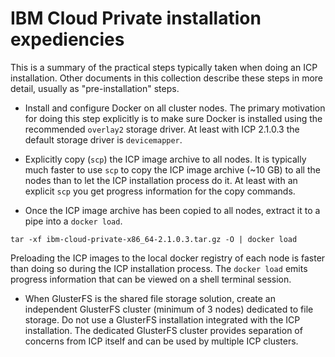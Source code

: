 # IBM Cloud Private installation expediencies

This is a summary of the practical steps typically taken when doing an ICP installation.  Other documents in this collection describe these steps in more detail, usually as "pre-installation" steps.

- Install and configure Docker on all cluster nodes.  The primary motivation for doing this step explicitly is to make sure Docker is installed using the recommended `overlay2` storage driver.  At least with ICP 2.1.0.3 the default storage driver is `devicemapper`.

- Explicitly copy (`scp`) the ICP image archive to all nodes.  It is typically much faster to use `scp` to copy the ICP image archive (~10 GB) to all the nodes than to let the ICP installation process do it.  At least with an explicit `scp` you get progress information for the copy commands.

- Once the ICP image archive has been copied to all nodes, extract it to a pipe into a `docker load`.
```
tar -xf ibm-cloud-private-x86_64-2.1.0.3.tar.gz -O | docker load
```
Preloading the ICP images to the local docker registry of each node is faster than doing so during the ICP installation process.  The `docker load` emits progress information that can be viewed on a shell terminal session.

- When GlusterFS is the shared file storage solution, create an independent GlusterFS cluster (minimum of 3 nodes) dedicated to file storage.  Do not use a GlusterFS installation integrated with the ICP installation.  The dedicated GlusterFS cluster provides separation of concerns from ICP itself and can be used by multiple ICP clusters.
